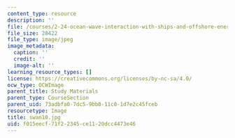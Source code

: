 ```yaml
---
content_type: resource
description: ''
file: /courses/2-24-ocean-wave-interaction-with-ships-and-offshore-energy-systems-13-022-spring-2002/f015eecf71f22345ce1120dcc4473e46_swan10.jpg
file_size: 28422
file_type: image/jpeg
image_metadata:
  caption: ''
  credit: ''
  image-alt: ''
learning_resource_types: []
license: https://creativecommons.org/licenses/by-nc-sa/4.0/
ocw_type: OCWImage
parent_title: Study Materials
parent_type: CourseSection
parent_uid: 73adbfa0-7dc5-9bb0-11c0-1d7e2c45fceb
resourcetype: Image
title: swan10.jpg
uid: f015eecf-71f2-2345-ce11-20dcc4473e46
---
```

